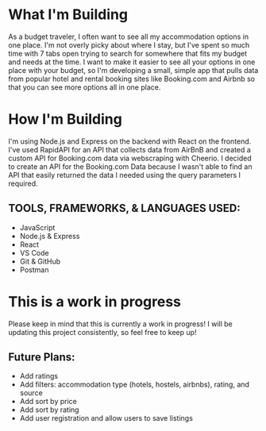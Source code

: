 # What I'm Building

As a budget traveler, I often want to see all my accommodation options in one place. I'm not overly picky about where I stay, but I've spent so much time with 7 tabs open trying to search for somewhere that fits my budget and needs at the time. I want to make it easier to see all your options in one place with your budget, so I'm developing a small, simple app that pulls data from popular hotel and rental booking sites like Booking.com and Airbnb so that you can see more options all in one place.

# How I'm Building

I'm using Node.js and Express on the backend with React on the frontend. I've used RapidAPI for an API that collects data from AirBnB and created a custom API for Booking.com data via webscraping with Cheerio. I decided to create an API for the Booking.com Data because I wasn't able to find an API that easily returned the data I needed using the query parameters I required.

## TOOLS, FRAMEWORKS, & LANGUAGES USED:

- JavaScript
- Node.js & Express
- React
- VS Code
- Git & GitHub
- Postman

# This is a work in progress

Please keep in mind that this is currently a work in progress! I will be updating this project consistently, so feel free to keep up!

## Future Plans:

- Add ratings
- Add filters: accommodation type (hotels, hostels, airbnbs), rating, and source
- Add sort by price
- Add sort by rating
- Add user registration and allow users to save listings
